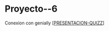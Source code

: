 # Proyecto--6
Conexion con genially
[[PRESENTACION-QUIZZ](https://view.genially.com/68efbb87be5dc957f4ddebea/interactive-content-quiz-retro-bits)]
